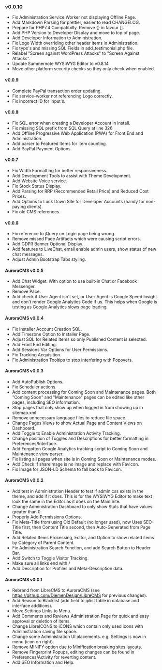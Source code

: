 ### v0.0.10
- Fix Administration Service Worker not displaying Offline Page.
- Add Markdown Parsing for prettier, easier to read CHANGELOG.
- Prepare for PHP7.4 Compatibilty. Remove {} in favour [].
- Add PHP Version to Developer Display and move to top of page.
- Add Developer Information to Administration.
- Fix Logo Width overriding other header items in Administration.
- Fix typo's and missing SQL Fields in add_testimonial.php file.
- Relabel "Screen against WordPress Attacks" to "Screen Against Attacks".
- Update Summernote WYSIWYG Editor to v0.8.14
- Move other platform security checks so they only check when enabled.

#### v0.0.9
- Complete PayPal transaction order updating.
- Fix service-worker not referencing Logo correctly.
- Fix incorrect ID for input's.

#### v0.0.8
- Fix SQL error when creating a Developer Account in Install.
- Fix missing SQL prefix from SQL Query at line 326.
- Add Offline Progressive Web Application (PWA) for Front End and Administration.
- Add parser to Featured Items for item counting.
- Add PayPal Payment Options.

#### v0.0.7
- Fix Width Formatting for better responsiveness.
- Add Development Tools to assist with Theme Development.
- Add Website Voice service.
- Fix Stock Status Display.
- Add Parsing for RRP (Recommended Retail Price) and Reduced Cost Prices.
- Add Options to Lock Down Site for Developer Accounts (handy for non-paying clients).
- Fix old CMS references.

#### v0.0.6
- Fix reference to jQuery on Login page being wrong.
- Remove missed Pace Artifacts which were causing script errors.
- Add GDPR Banner Optional Display.
- Add features to LiveChat, email enable admin users, show status of new chat messages.
- Adjust Admin Bootstrap Tabs styling.

#### AuroraCMS v0.0.5
- Add Chat Widget. With option to use built-in Chat or Facebook Messenger.
- Remove Pace.
- Add check if User Agent isn't set, or User Agent is Google Speed Insight and don't render Google Analytics Code if us. This helps when Google is testing as Google Analytics slows page loading.

#### AuroraCMS v0.0.4
- Fix Installer Account Creation SQL.
- Add Timezone Option to Installer Page.
- Adjust SQL for Related Items so only Published Content is selected.
- Add Front End Editing.
- Add Sessions Var Options for User Permissions.
- Fix Tracking Acquisition.
- Fix Administration Tooltips to stop interfering with Popovers.

#### AuroraCMS v0.0.3
- Add AutoPublish Options.
- Fix Scheduler actions.
- Add content processing for Coming Soon and Maintenance pages. Both "Coming Soon" and "Maintenance" pages can be edited like other pages, including SEO information.
- Stop pages that only show up when logged in from showing up in sitemap.xml
- Remove unnecessary language files to reduce file space.
- Change Pages Views to show Actual Page and Content Views on Dashboard.
- Add Toggle to Enable Administration Activity Tracking.
- Change position of Toggles and Descriptions for better formatting in Preferences/Interface.
- Add Forgotten Google Analytics tracking script to Coming Soon and Maintenance view parser.
- Fix listing all pages when site is in Coming Soon or Maintenance modes.
- Add Check if shareImage is no image and replace with FavIcon.
- Fix Image for JSON-LD Schema to fall back to Favicon.

#### AuroraCMS v0.0.2
- Add test in Administration Header to test if admin.css exists in the theme, and add if it does. This is for the WYSIWYG Editor to make text look the same in the Editor as it does on the Main Site.
- Change Administration Dashboard to only show Stats that have values greater than 0.
- Properly Add Permissions Options.
- Fix Meta-Title from using Old Default (no longer used), now Uses SEO-Title first, then Content Title second, then Auto-Generated from Page Title.
- Add Related Items Processing, Editor, and Option to show related items by Category of Parent Content.
- Fix Administration Search Function, and add Search Button to Header Bar.
- Add Switch to Toggle Visitor Tracking.
- Make sure all links end with /
- Add Description for Profiles and Meta-Description data.

#### AuroraCMS v0.0.1
- Rebrand from LibreCMS to AuroraCMS (see https://github.com/DiemenDesign/LibreCMS for previous changes).
- Add Reason to Blacklist (add field to iplist table in database and interface additions).
- Move Settings Links to Menu.
- Add Comments and Reviews Administration Page for quick and easy approval or deletion of items.
- Change LibreICONS to iCONS which contain only used icons with Administration saving file space.
- Change some Administration UI placements. e.g. Settings is now in menu (icon on right).
- Remove MINIFY option due to Minification breaking sites layouts.
- Remove Fingerprint Popups, editing changes can be found in Preferences/Activity for reverting content.
- Add SEO Information and Help.
